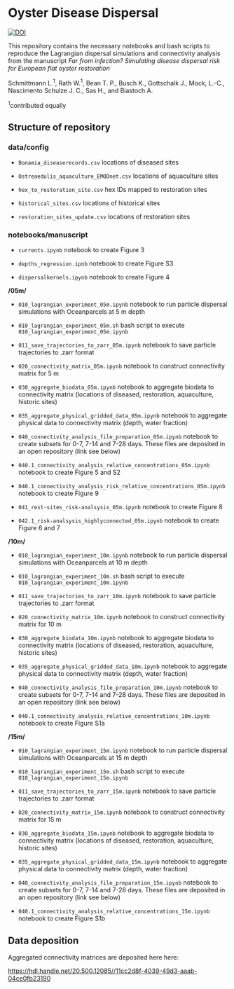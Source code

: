 # Oyster Disease Dispersal

[![DOI](https://zenodo.org/badge/DOI/10.5281/zenodo.17061788.svg)](https://doi.org/10.5281/zenodo.17061788)

This repository contains the necessary notebooks and bash scripts to reproduce the Lagrangian dispersal simulations and connectivity analysis from the manuscript *Far from infection? Simulating disease dispersal risk for European flat oyster restoration*

Schmittmann L.<sup>1</sup>, Rath W.<sup>1</sup>, Bean T. P., Busch K., Gottschalk J., Mock, L.-C., Nascimento Schulze J. C., Sas H., and Biastoch A.

<sup>1</sup>contributed equally

## Structure of repository

### data/config

- ```Bonamia_diseaserecords.csv``` locations of diseased sites

- ```Ostreaedulis_aquaculture_EMODnet.csv``` locations of aquaculture sites

- ```hex_to_restoration_site.csv``` hex IDs mapped to restoration sites

- ```historical_sites.csv``` locations of historical sites

- ```restoration_sites_update.csv``` locations of restoration sites

### notebooks/manuscript

- ```currents.ipynb``` notebook to create Figure 3

- ```depths_regression.ipnb``` notebook to create Figure S3

- ```dispersalkernels.ipynb``` notebook to create Figure 4

**/05m/**

- ```010_lagrangian_experiment_05m.ipynb``` notebook to run particle dispersal simulations with Oceanparcels at 5 m depth

- ```010_lagrangian_experiment_05m.sh``` bash script to execute ```010_lagrangian_experiment_05m.ipynb```

- ```011_save_trajectories_to_zarr_05m.ipynb``` notebook to save particle trajectories to .zarr format

- ```020_connectivity_matrix_05m.ipynb``` notebook to construct connectivity matrix for 5 m

- ```030_aggregate_biodata_05m.ipynb``` notebook to aggregate biodata to connectivity matrix (locations of diseased, restoration, aquaculture, historic sites)

- ```035_aggregate_physical_gridded_data_05m.ipynb``` notebook to aggregate physical data to connectivity matrix (depth, water fraction)

- ```040_connectivity_analysis_file_preparation_05m.ipynb``` notebook to create subsets for 0-7, 7-14 and 7-28 days. These files are deposited in an open repository (link see below)

- ```040.1_connectivity_analysis_relative_concentrations_05m.ipynb``` notebook to create Figure 5 and S2

- ```040.1_connectivity_analysis_risk_relative_concentrations_05m.ipynb``` notebook to create Figure 9

- ```041_rest-sites_risk-analsysis_05m.ipynb``` notebook to create Figure 8

- ```042.1_risk-analsysis_highlyconnected_05m.ipynb``` notebook to create Figure 6 and 7

**/10m/**

- ```010_lagrangian_experiment_10m.ipynb``` notebook to run particle dispersal simulations with Oceanparcels at 10 m depth

- ```010_lagrangian_experiment_10m.sh``` bash script to execute ```010_lagrangian_experiment_10m.ipynb```

- ```011_save_trajectories_to_zarr_10m.ipynb``` notebook to save particle trajectories to .zarr format

- ```020_connectivity_matrix_10m.ipynb``` notebook to construct connectivity matrix for 10 m

- ```030_aggregate_biodata_10m.ipynb``` notebook to aggregate biodata to connectivity matrix (locations of diseased, restoration, aquaculture, historic sites)

- ```035_aggregate_physical_gridded_data_10m.ipynb``` notebook to aggregate physical data to connectivity matrix (depth, water fraction)

- ```040_connectivity_analysis_file_preparation_10m.ipynb``` notebook to create subsets for 0-7, 7-14 and 7-28 days. These files are deposited in an open repository (link see below)

- ```040.1_connectivity_analysis_relative_concentrations_10m.ipynb``` notebook to create Figure S1a

**/15m/**

- ```010_lagrangian_experiment_15m.ipynb``` notebook to run particle dispersal simulations with Oceanparcels at 15 m depth

- ```010_lagrangian_experiment_15m.sh``` bash script to execute ```010_lagrangian_experiment_15m.ipynb```

- ```011_save_trajectories_to_zarr_15m.ipynb``` notebook to save particle trajectories to .zarr format

- ```020_connectivity_matrix_15m.ipynb``` notebook to construct connectivity matrix for 15 m

- ```030_aggregate_biodata_15m.ipynb``` notebook to aggregate biodata to connectivity matrix (locations of diseased, restoration, aquaculture, historic sites)

- ```035_aggregate_physical_gridded_data_15m.ipynb``` notebook to aggregate physical data to connectivity matrix (depth, water fraction)

- ```040_connectivity_analysis_file_preparation_15m.ipynb``` notebook to create subsets for 0-7, 7-14 and 7-28 days. These files are deposited in an open repository (link see below)

- ```040.1_connectivity_analysis_relative_concentrations_15m.ipynb``` notebook to create Figure S1b


## Data deposition

Aggregated connectivity matrices are deposited here here: 

https://hdl.handle.net/20.500.12085//11cc2d8f-4039-49d3-aaab-04ce0fb23190

